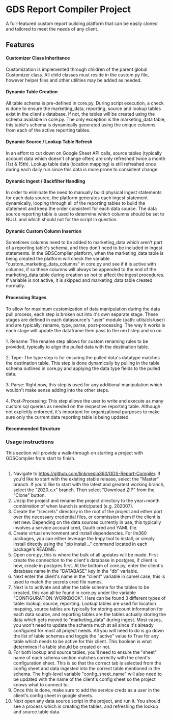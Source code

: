 # GDS Report Compiler Project
A full-featured custom report building platform that can be easily cloned and tailored to meet the needs of any client.

## Features
#### Customizer Class Inheritance
Customization is implemented through children of the parent global Customizer class. All child classes must reside in the custom.py file, however helper files and other utilities may be added as needed.

#### Dynamic Table Creation
All table schema is pre-defined in core.py. During script execution, a check is done to ensure the marketing_data, reporting, source and lookup tables exist in the client's database. If not, the tables will be created using the schema available in core.py.
The only exception is the marketing_data table, this table's schema is dynamically generated using the unique columns from each of the active reporting tables.

#### Dynamic Source / Lookup Table Refresh
In an effort to cut down on Google Sheet API calls, source tables (typically account data which doesn't change often) are only refreshed
twice a month (1st & 15th). Lookup table data (location mapping) is still refreshed once during each daily run since this data is more prone to consistent change. 

#### Dynamic Ingest / Backfilter Handling
In order to eliminate the need to manually build physical ingest statements for each data source, the platform generates each ingest statement dynamically, looping 
through all of the reporting tables to build the statement and keep the order consistent for each data source. The data source reporting 
table is used to determine which columns should be set to NULL and which should not for the script in question.

#### Dynamic Custom Column Insertion
Sometimes columns need to be added to marketing_data which aren't part of a reporting table's schema, and they don't need to be included in ingest statements. In the GDSCompiler platform, when the marketing_data table is being created the platform will check the variable "custom_marketing_data_columns" in core.py and see if it is active with columns, if so these columns will always be appended to the end of the marketing_data table during creation so not to affect the ingest procedures. If variable is not active, it is skipped and marketing_data table created normally.

#### Processing Stages
To allow for maximum customization of data manipulation during the data pull process, each step is broken out into it's own separate stage. These stages are defined in each datasource's "user" module (path: utils/cls/user) and are typically: rename, type, parse, post-processing. The way it works is each stage will update the dataframe then pass to the next step and so on.<br><br>
	1. Rename: The rename step allows for custom renaming rules to be provided,  typically to align the pulled data with the destination table.<br><br>
	2. Type: The type step is for ensuring the pulled data's datatype matches the destination table. This step is done dynamically by pulling in the table schema outlined in core.py and applying the data type fields to the pulled data.<br><br>
	3. Parse: Right now, this step is used for any additional manipulation which wouldn't make sense adding into the other steps.<br><br>
	4. Post-Processing: This step allows the user to write and execute as many custom sql queries as needed on the respective reporting table. Although not explicitly enforced, it's important for organizational purposes to make sure only the current data reporting table is being updated.

#### Recommended Structure


### Usage instructions
This section will provide a walk-through on starting a project with GDSCompiler from start to finish.<br><br>

1. Navigate to https://github.com/linkmedia360/GDS-Report-Compiler. If you'd like to start with the existing stable release, select the "Master" branch. If you'd like to start with the latest and greatest working branch, select the "2020.x.x" branch. Then select "Download ZIP" from the "Clone" button.
2. Unzip the project and rename the project directory to the year+month combination of when launch is anticipated (e.g. 202007).
3. Create the "/secrets" directory in the root of the project and either port over the necessary credential files, or commission them if the client is net new. Depending on the data sources currently in use, this typically involves a service account cred, Oauth cred and YAML file.
4. Create virtual environment and install dependencies. For lm360 packages, you can either leverage the lmpy tool to install, or simply install directly using the "pip install…" command located in each package's README.
5. Open core.py, this is where the bulk of all updates will be made. First create the connection to the client's database in postgres, if client is new, create in postgres first. At the bottom of core.py, enter the client's database name in the "DATABASE" key in the "db" variable.
6. Next enter the client's name in the "client" variable in camel case, this is used to match the secrets cred file names.
7. Next is to activate and alter the table schema for the tables to be created, this can all be found in core.py under the variable "CONFIGURATION_WORKBOOK". Here can be found 3 different types of table: lookup, source, reporting. Lookup tables are used for location mapping, source tables are typically for storing account information for each data source, and reporting tables are the tables actually storing the data which gets moved to "marketing_data" during ingest.
Most cases, you won't need to update the schema much at all since it's already configured for most all project needs. All you will need to do is go down the list of table schemas and toggle the "active" value to True for any table which needs to be active for this client. This boolean is what determines if a table should be created or not.
8. For both lookup and source tables, you'll need to ensure the "sheet" name of each schema section matches correctly with the client's configuration sheet. This is so that the correct tab is selected from the config sheet and data ingested into the correct table mentioned in the schema. The high-level variable "config_sheet_name" will also need to be updated with the name of the client's config sheet so the project knows what to connect to.
9. Once this is done, make sure to add the service creds as a user in the client's config sheet in google sheets.
10. Next open any data source script in the project, and run it. You should see a process which is creating the tables, and refreshing the lookup and source table data.


